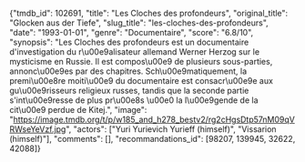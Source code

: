 {"tmdb_id": 102691, "title": "Les Cloches des profondeurs", "original_title": "Glocken aus der Tiefe", "slug_title": "les-cloches-des-profondeurs", "date": "1993-01-01", "genre": "Documentaire", "score": "6.8/10", "synopsis": "Les Cloches des profondeurs est un documentaire d'investigation du r\u00e9alisateur allemand Werner Herzog sur le mysticisme en Russie. Il est compos\u00e9 de plusieurs sous-parties, annonc\u00e9es par des chapitres. Sch\u00e9matiquement, la premi\u00e8re moiti\u00e9 du documentaire est consacr\u00e9e aux gu\u00e9risseurs religieux russes, tandis que la seconde partie s'int\u00e9resse de plus pr\u00e8s \u00e0 la l\u00e9gende de la cit\u00e9 perdue de Kitej.", "image": "https://image.tmdb.org/t/p/w185_and_h278_bestv2/rg2cHgsDtp57nM09qVRWseYeVzf.jpg", "actors": ["Yuri Yurievich Yurieff (himself)", "Vissarion (himself)"], "comments": [], "recommandations_id": [98207, 139945, 32622, 42088]}